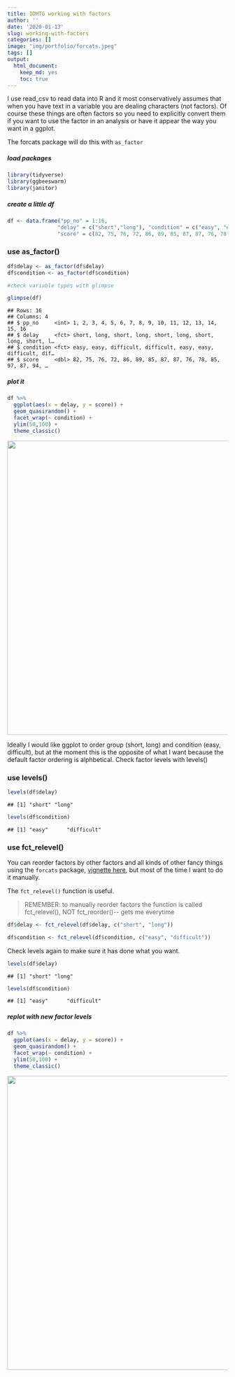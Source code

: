 ```yaml
---
title: IDHTG working with factors
author: ''
date: '2020-01-13'
slug: working-with-factors
categories: []
image: "img/portfolio/forcats.jpeg"
tags: []
output:
  html_document:
    keep_md: yes
    toc: true
---
```


I use read_csv to read data into R and it most conservatively assumes that when you have text in a variable you are dealing characters (not factors). Of course these things are often factors so you need to explicitly convert them if you want to use the factor in an analysis or have it appear the way you want in a ggplot. 

The forcats package will do this with `as_factor` 

##### load packages

```r
library(tidyverse)
library(ggbeeswarm)
library(janitor)
```

##### create a little df


```r
df <- data.frame("pp_no" = 1:16, 
                "delay" = c("short","long"), "condition" = c("easy", "easy", "difficult", "difficult"),
                "score" = c(82, 75, 76, 72, 86, 89, 85, 87, 87, 76, 78, 85, 97, 87, 94, 87))
```


### use as_factor() 

```r
df$delay <- as_factor(df$delay)
df$condition <- as_factor(df$condition)

#check variable types with glimpse

glimpse(df)
```

```
## Rows: 16
## Columns: 4
## $ pp_no     <int> 1, 2, 3, 4, 5, 6, 7, 8, 9, 10, 11, 12, 13, 14, 15, 16
## $ delay     <fct> short, long, short, long, short, long, short, long, short, l…
## $ condition <fct> easy, easy, difficult, difficult, easy, easy, difficult, dif…
## $ score     <dbl> 82, 75, 76, 72, 86, 89, 85, 87, 87, 76, 78, 85, 97, 87, 94, …
```

##### plot it


```r
df %>%
  ggplot(aes(x = delay, y = score)) +
  geom_quasirandom() +
  facet_wrap(~ condition) +
  ylim(50,100) +
  theme_classic()
```

<img src="{{< blogdown/postref >}}index_files/figure-html/unnamed-chunk-4-1.png" width="672" />

Ideally I would like ggplot to order group (short, long) and condition (easy, difficult), but at the moment this is the opposite of what I want because the default factor ordering is alphbetical. Check factor levels with levels()

### use levels() 


```r
levels(df$delay)
```

```
## [1] "short" "long"
```

```r
levels(df$condition)
```

```
## [1] "easy"      "difficult"
```

### use fct_relevel() 

You can reorder factors by other factors and all kinds of other fancy things using the `forcats` package, [vignette here](https://forcats.tidyverse.org/), but most of the time I want to do it manually. 

The `fct_relevel()` function is useful. 

> REMEMBER: to manually reorder factors the function is called fct_relevel(), NOT fct_reorder()-- gets me everytime


```r
df$delay <- fct_relevel(df$delay, c("short", "long")) 

df$condition <- fct_relevel(df$condition, c("easy", "difficult"))
```

Check levels again to make sure it has done what you want.


```r
levels(df$delay)
```

```
## [1] "short" "long"
```

```r
levels(df$condition)
```

```
## [1] "easy"      "difficult"
```

##### replot with new factor levels


```r
df %>%
  ggplot(aes(x = delay, y = score)) +
  geom_quasirandom() +
  facet_wrap(~ condition) +
  ylim(50,100) +
  theme_classic()
```

<img src="{{< blogdown/postref >}}index_files/figure-html/unnamed-chunk-10-1.png" width="672" />
